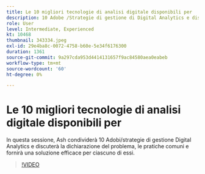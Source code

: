 ```yaml
---
title: Le 10 migliori tecnologie di analisi digitale disponibili per
description: 10 Adobe /Strategie di gestione di Digital Analytics e discutere la dichiarazione del problema, le pratiche comuni e fornire una soluzione efficace per ciascuno.
role: User
level: Intermediate, Experienced
kt: 10468
thumbnail: 343334.jpeg
exl-id: 29e4ba8c-0072-4758-b60e-5e34f6176300
duration: 1361
source-git-commit: 9a297cda953d4414131657f9ac84580aea0eabeb
workflow-type: tm+mt
source-wordcount: '60'
ht-degree: 0%

---
```


# Le 10 migliori tecnologie di analisi digitale disponibili per

In questa sessione, Ash condividerà 10 Adobi/strategie di gestione Digital Analytics e discuterà la dichiarazione del problema, le pratiche comuni e fornirà una soluzione efficace per ciascuno di essi.

>[!VIDEO](https://video.tv.adobe.com/v/343334/?quality=12&learn=on)
